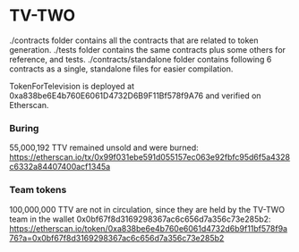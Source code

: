 # TV-TWO

./contracts folder contains all the contracts that are related to token generation.
./tests folder contains the same contracts plus some others for reference, and tests.
./contracts/standalone folder contains following 6 contracts as a single, standalone files for easier compilation.

TokenForTelevision is deployed at 0xa838be6E4b760E6061D4732D6B9F11Bf578f9A76 and verified on Etherscan.

### Buring
55,000,192 TTV remained unsold and were burned: https://etherscan.io/tx/0x99f031ebe591d055157ec063e92fbfc95d6f5a4328c6332a84407400acf1345a

### Team tokens
100,000,000 TTV are not in circulation, since they are held by the TV-TWO team in the wallet 0x0bf67f8d3169298367ac6c656d7a356c73e285b2: https://etherscan.io/token/0xa838be6e4b760e6061d4732d6b9f11bf578f9a76?a=0x0bf67f8d3169298367ac6c656d7a356c73e285b2